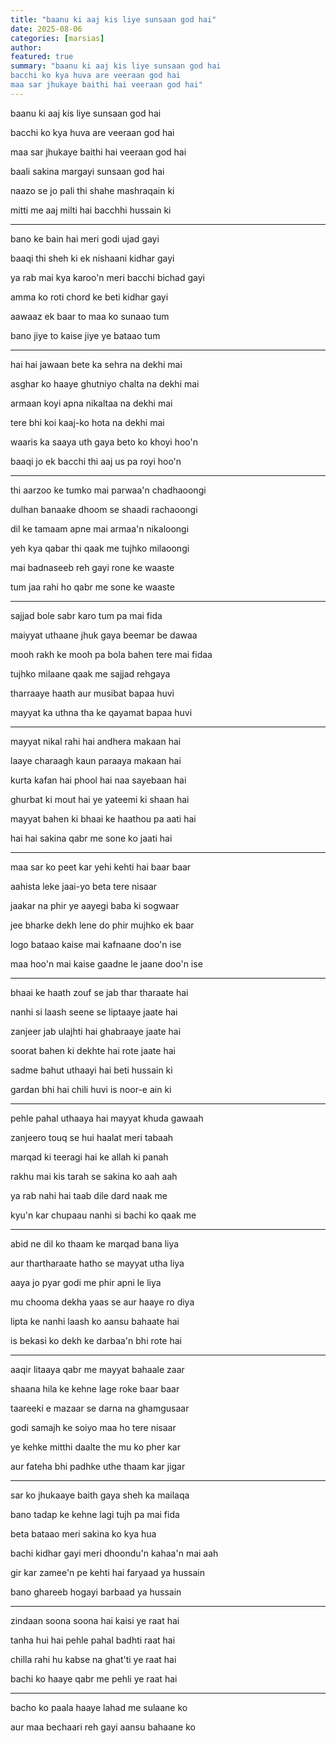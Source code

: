 ```yaml
---
title: "baanu ki aaj kis liye sunsaan god hai"
date: 2025-08-06
categories: [marsias]
author: 
featured: true
summary: "baanu ki aaj kis liye sunsaan god hai
bacchi ko kya huva are veeraan god hai
maa sar jhukaye baithi hai veeraan god hai"
---
```

baanu ki aaj kis liye sunsaan god hai

bacchi ko kya huva are veeraan god hai

maa sar jhukaye baithi hai veeraan god hai

baali sakina margayi sunsaan god hai



naazo se jo pali thi shahe mashraqain ki

mitti me aaj milti hai bacchhi hussain ki

____________________________


bano ke bain hai meri godi ujad gayi

baaqi thi sheh ki ek nishaani kidhar gayi

ya rab mai kya karoo'n meri bacchi bichad gayi

amma ko roti chord ke beti kidhar gayi



aawaaz ek baar to maa ko sunaao tum

bano jiye to kaise jiye ye bataao tum

____________________________


hai hai jawaan bete ka sehra na dekhi mai

asghar ko haaye ghutniyo chalta na dekhi mai

armaan koyi apna nikaltaa na dekhi mai

tere bhi koi kaaj-ko hota na dekhi mai



waaris ka saaya uth gaya beto ko khoyi hoo'n

baaqi jo ek bacchi thi aaj us pa royi hoo'n

____________________________


thi aarzoo ke tumko mai parwaa'n chadhaoongi

dulhan banaake dhoom se shaadi rachaoongi

dil ke tamaam apne mai armaa'n nikaloongi

yeh kya qabar thi qaak me tujhko milaoongi



mai badnaseeb reh gayi rone ke waaste

tum jaa rahi ho qabr me sone ke waaste

____________________________


sajjad bole sabr karo tum pa mai fida

maiyyat uthaane jhuk gaya beemar be dawaa

mooh rakh ke mooh pa bola bahen tere mai fidaa

tujhko milaane qaak me sajjad rehgaya



tharraaye haath aur musibat bapaa huvi

mayyat ka uthna tha ke qayamat bapaa huvi

____________________________


mayyat nikal rahi hai andhera makaan hai

laaye charaagh kaun paraaya makaan hai

kurta kafan hai phool hai naa sayebaan hai

ghurbat ki mout hai ye yateemi ki shaan hai



mayyat bahen ki bhaai ke haathou pa aati hai

hai hai sakina qabr me sone ko jaati hai

____________________________


maa sar ko peet kar yehi kehti hai baar baar

aahista leke jaai-yo beta tere nisaar

jaakar na phir ye aayegi baba ki sogwaar

jee bharke dekh lene do phir mujhko ek baar



logo bataao kaise mai kafnaane doo'n ise

maa hoo'n mai kaise gaadne le jaane doo'n ise

____________________________


bhaai ke haath zouf se jab thar tharaate hai

nanhi si laash seene se liptaaye jaate hai

zanjeer jab ulajhti hai ghabraaye jaate hai

soorat bahen ki dekhte hai rote jaate hai



sadme bahut uthaayi hai beti hussain ki

gardan bhi hai chili huvi is noor-e ain ki

____________________________


pehle pahal uthaaya hai mayyat khuda gawaah

zanjeero touq se hui haalat meri tabaah

marqad ki teeragi hai ke allah ki panah

rakhu mai kis tarah se sakina ko aah aah



ya rab nahi hai taab dile dard naak me

kyu'n kar chupaau nanhi si bachi ko qaak me

____________________________


abid ne dil ko thaam ke marqad bana liya

aur thartharaate hatho se mayyat utha liya

aaya jo pyar godi me phir apni le liya

mu chooma dekha yaas se aur haaye ro diya



lipta ke nanhi laash ko aansu bahaate hai

is bekasi ko dekh ke darbaa'n bhi rote hai

____________________________


aaqir litaaya qabr me mayyat bahaale zaar

shaana hila ke kehne lage roke baar baar

taareeki e mazaar se darna na ghamgusaar

godi samajh ke soiyo maa ho tere nisaar



ye kehke mitthi daalte the mu ko pher kar

aur fateha bhi padhke uthe thaam kar jigar

____________________________


sar ko jhukaaye baith gaya sheh ka mailaqa

bano tadap ke kehne lagi tujh pa mai fida

beta bataao meri sakina ko kya hua

bachi kidhar gayi meri dhoondu'n kahaa'n mai aah



gir kar zamee'n  pe kehti hai faryaad ya hussain

bano ghareeb hogayi barbaad ya hussain

____________________________


zindaan soona soona hai kaisi ye raat hai

tanha hui hai pehle pahal badhti raat hai

chilla rahi hu kabse na ghat'ti ye raat hai

bachi ko haaye qabr me pehli ye raat hai

____________________________


bacho ko paala haaye lahad me sulaane ko

aur maa bechaari reh gayi aansu bahaane ko
